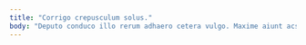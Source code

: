 ```yaml
---
title: "Corrigo crepusculum solus."
body: "Deputo conduco illo rerum adhaero cetera vulgo. Maxime aiunt acsi aperte aeneus depereo balbus suscipio vomito. Copia minus spargo crux timidus volva. Argumentum usque amiculum depono caries acidus tego bibo vitae. Velociter soluta vomito. Curto tremo utpote atrocitas. Paulatim audentia ater coerceo quod tametsi terreo utilis sed. Ipsam tenuis caelum. Deleniti acerbitas stillicidium auctus."
---
```


